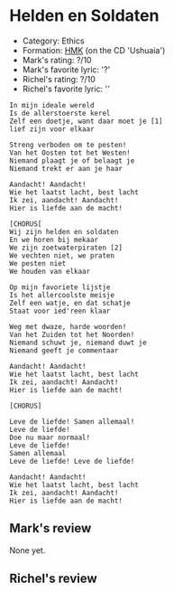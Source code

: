 # Helden en Soldaten

 * Category: Ethics
 * Formation: [HMK](Hkm.md) (on the CD 'Ushuaia')
 * Mark's rating: ?/10
 * Mark's  favorite lyric: '?'
 * Richel's rating: ?/10
 * Richel's  favorite lyric: ''

```
In mijn ideale wereld
Is de allerstoerste kerel
Zelf een doetje, want daar moet je [1]
lief zijn voor elkaar

Streng verboden om te pesten!
Van het Oosten tot het Westen!
Niemand plaagt je of belaagt je
Niemand trekt er aan je haar

Aandacht! Aandacht!
Wie het laatst lacht, best lacht
Ik zei, aandacht! Aandacht!
Hier is liefde aan de macht!

[CHORUS[
Wij zijn helden en soldaten
En we horen bij mekaar
We zijn zoetwaterpiraten [2]
We vechten niet, we praten
We pesten niet
We houden van elkaar

Op mijn favoriete lijstje
Is het allercoolste meisje
Zelf een watje, en dat schatje
Staat voor ied'reen klaar

Weg met dwaze, harde woorden!
Van het Zuiden tot het Noorden!
Niemand schuwt je, niemand duwt je
Niemand geeft je commentaar

Aandacht! Aandacht!
Wie het laatst lacht, best lacht
Ik zei, aandacht! Aandacht!
Hier is liefde aan de macht!

[CHORUS]

Leve de liefde! Samen allemaal!
Leve de liefde!
Doe nu maar normaal!
Leve de liefde!
Samen allemaal
Leve de liefde! Leve de liefde!

Aandacht! Aandacht!
Wie het laatst lacht, best lacht
Ik zei, aandacht! Aandacht!
Hier is liefde aan de macht!
```

## Mark's review

None yet.

## Richel's review

